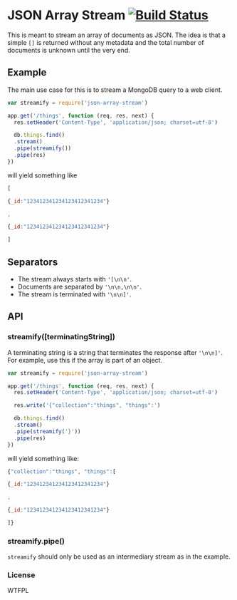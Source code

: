 # JSON Array Stream [![Build Status](https://travis-ci.org/jonathanong/json-array-stream.png)](https://travis-ci.org/jonathanong/json-array-stream)

This is meant to stream an array of documents as JSON.
The idea is that a simple `[]` is returned without any metadata and the total number of documents is unknown until the very end.

## Example

The main use case for this is to stream a MongoDB query to a web client.

```js
var streamify = require('json-array-stream')

app.get('/things', function (req, res, next) {
  res.setHeader('Content-Type', 'application/json; charset=utf-8')

  db.things.find()
  .stream()
  .pipe(streamify())
  .pipe(res)
})
```

will yield something like

```js
[

{_id:"123412341234123412341234"}

,

{_id:"123412341234123412341234"}

]
```

## Separators

* The stream always starts with `'[\n\n'`.
* Documents are separated by `'\n\n,\n\n'`.
* The stream is terminated with `'\n\n]'`.

## API

### streamify([terminatingString])

A terminating string is a string that terminates the response after `'\n\n]'`.
For example, use this if the array is part of an object.

```js
var streamify = require('json-array-stream')

app.get('/things', function (req, res, next) {
  res.setHeader('Content-Type', 'application/json; charset=utf-8')

  res.write('{"collection":"things", "things":')

  db.things.find()
  .stream()
  .pipe(streamify('}'))
  .pipe(res)
})
```

will yield something like:

```js
{"collection":"things", "things":[

{_id:"123412341234123412341234"}

,

{_id:"123412341234123412341234"}

]}
```

### streamify.pipe()

`streamify` should only be used as an intermediary stream as in the example.

### License

WTFPL